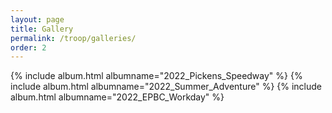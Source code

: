 ```yaml
---
layout: page
title: Gallery
permalink: /troop/galleries/
order: 2
---
```

<!-- List galleries here -->
{% include album.html albumname="2022_Pickens_Speedway" %}
{% include album.html albumname="2022_Summer_Adventure" %}
{% include album.html albumname="2022_EPBC_Workday" %}